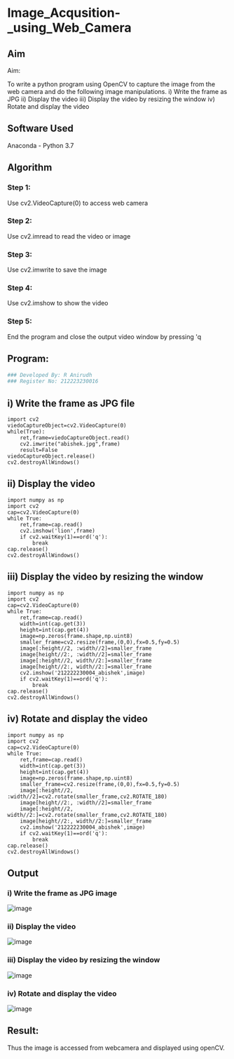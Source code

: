 # Image_Acqusition-_using_Web_Camera
## Aim
 
Aim:
 
To write a python program using OpenCV to capture the image from the web camera and do the following image manipulations.
i) Write the frame as JPG 
ii) Display the video 
iii) Display the video by resizing the window
iv) Rotate and display the video

## Software Used
Anaconda - Python 3.7
## Algorithm
### Step 1:
Use cv2.VideoCapture(0) to access web camera

### Step 2:
Use cv2.imread to read the video or image

### Step 3:
Use cv2.imwrite to save the image

### Step 4:
Use cv2.imshow to show the video

### Step 5:
End the program and close the output video window by pressing 'q

## Program:
``` Python
### Developed By: R Anirudh 
### Register No: 212223230016
```
## i) Write the frame as JPG file
```
import cv2
viedoCaptureObject=cv2.VideoCapture(0)
while(True):
    ret,frame=viedoCaptureObject.read()
    cv2.imwrite("abishek.jpg",frame)
    result=False
viedoCaptureObject.release()
cv2.destroyAllWindows()
```




## ii) Display the video
```
import numpy as np
import cv2
cap=cv2.VideoCapture(0)
while True:
    ret,frame=cap.read()
    cv2.imshow('lion',frame)
    if cv2.waitKey(1)==ord('q'):
        break
cap.release()
cv2.destroyAllWindows()
```




## iii) Display the video by resizing the window
```
import numpy as np
import cv2
cap=cv2.VideoCapture(0)
while True:
    ret,frame=cap.read()
    width=int(cap.get(3))
    height=int(cap.get(4))
    image=np.zeros(frame.shape,np.uint8)
    smaller_frame=cv2.resize(frame,(0,0),fx=0.5,fy=0.5)
    image[:height//2, :width//2]=smaller_frame
    image[height//2:, :width//2]=smaller_frame
    image[:height//2, width//2:]=smaller_frame
    image[height//2:, width//2:]=smaller_frame
    cv2.imshow('212222230004_abishek',image)
    if cv2.waitKey(1)==ord('q'):
        break
cap.release()
cv2.destroyAllWindows()
```





## iv) Rotate and display the video
```
import numpy as np
import cv2
cap=cv2.VideoCapture(0)
while True:
    ret,frame=cap.read()
    width=int(cap.get(3))
    height=int(cap.get(4))
    image=np.zeros(frame.shape,np.uint8)
    smaller_frame=cv2.resize(frame,(0,0),fx=0.5,fy=0.5)
    image[:height//2, :width//2]=cv2.rotate(smaller_frame,cv2.ROTATE_180)
    image[height//2:, :width//2]=smaller_frame
    image[:height//2, width//2:]=cv2.rotate(smaller_frame,cv2.ROTATE_180)
    image[height//2:, width//2:]=smaller_frame
    cv2.imshow('212222230004_abishek',image)
    if cv2.waitKey(1)==ord('q'):
        break
cap.release()
cv2.destroyAllWindows()

```










## Output

### i) Write the frame as JPG image

![image](https://github.com/Subhikshaa13/Image_Acqusition-_using_Web_Camera/assets/118787344/4fce0f33-4d19-4618-926c-d864eaff0b90)



### ii) Display the video

![image](https://github.com/Subhikshaa13/Image_Acqusition-_using_Web_Camera/assets/118787344/27ebe1ee-c2f9-4174-9d8e-68e4db94b721)




### iii) Display the video by resizing the window

![image](https://github.com/Subhikshaa13/Image_Acqusition-_using_Web_Camera/assets/118787344/a7826f74-2921-47a7-8fb7-ee4bb6e2e1fd)





### iv) Rotate and display the video

![image](https://github.com/Subhikshaa13/Image_Acqusition-_using_Web_Camera/assets/118787344/d16972f4-c034-442e-af54-4371cdbe825d)






## Result:
Thus the image is accessed from webcamera and displayed using openCV.
